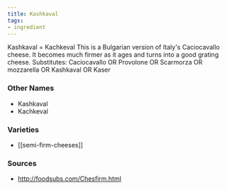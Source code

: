 ```yaml
---
title: Kashkaval
tags:
- ingredient
---
```

Kashkaval = Kachkeval This is a Bulgarian version of Italy's Caciocavallo cheese. It becomes much firmer as it ages and turns into a good grating cheese. Substitutes: Caciocavallo OR Provolone OR Scarmorza OR mozzarella OR Kashkaval OR Kaser

### Other Names

* Kashkaval
* Kachkeval

### Varieties

* [[semi-firm-cheeses]]

### Sources
* http://foodsubs.com/Chesfirm.html
